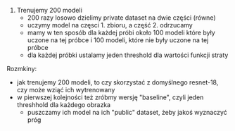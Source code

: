 1. Trenujemy 200 modeli
   - 200 razy losowo dzielimy private dataset na dwie części (równe)
   - uczymy model na częsci 1. zbioru, a część 2. odrzucamy
   - mamy w ten sposób dla każdej próbi około 100 modeli które były uczone na tej próbce i 100 modeli, które nie były uczone na tej próbce
   - dla każdej próbki ustalamy jeden threshold dla wartości funkcji straty
  
Rozmkiny:
- jak trenujemy 200 modeli, to czy skorzystać z domyślnego resnet-18, czy może wziąć ich wytrenowany
- w pierwszej kolejności też zróbmy wersję "baseline", czyli jeden threshhold dla każdego obrazka
    - puszczamy ich model na ich "public" dataset, żeby jakoś wyznaczyć próg